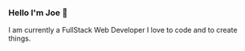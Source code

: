 ### Hello I'm Joe 👋
I am currently a FullStack Web Developer I love to code and to create things.

<!--
**Joe-Bay/Joe-Bay** is a ✨ _special_ ✨ repository because its `README.md` (this file) appears on your GitHub profile.

• I am currently a Full Stack Web Developer.
• I like video games, music and animation.
• I know Javascript, ReactJS, Node.js, Express, Python, HTML, CSS
• You can reach me by messaging me on [LinkedIn](www.linkedin.com/in/joseph-bay) 
